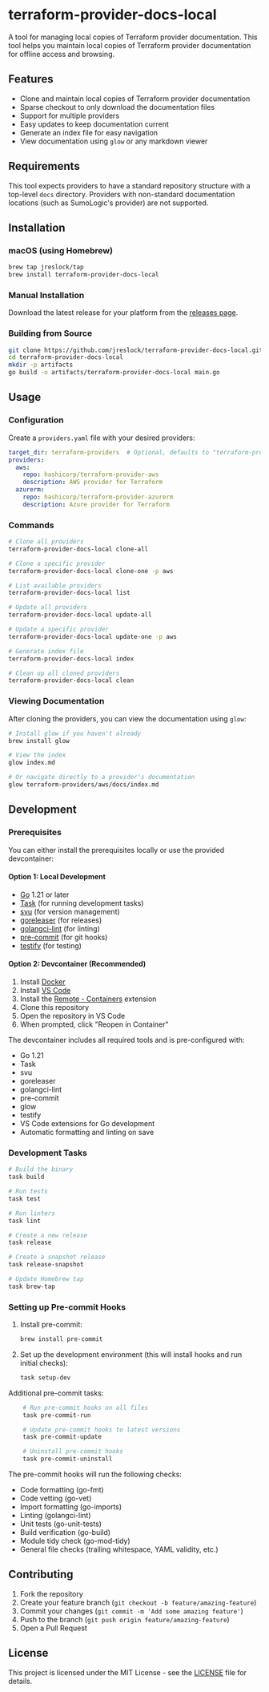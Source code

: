 # terraform-provider-docs-local

A tool for managing local copies of Terraform provider documentation. This tool helps you maintain local copies of Terraform provider documentation for offline access and browsing.

## Features

- Clone and maintain local copies of Terraform provider documentation
- Sparse checkout to only download the documentation files
- Support for multiple providers
- Easy updates to keep documentation current
- Generate an index file for easy navigation
- View documentation using `glow` or any markdown viewer

## Requirements

This tool expects providers to have a standard repository structure with a top-level `docs` directory. Providers with non-standard documentation locations (such as SumoLogic's provider) are not supported.

## Installation

### macOS (using Homebrew)

```bash
brew tap jreslock/tap
brew install terraform-provider-docs-local
```

### Manual Installation

Download the latest release for your platform from the [releases page](https://github.com/jreslock/terraform-provider-docs-local/releases).

### Building from Source

```bash
git clone https://github.com/jreslock/terraform-provider-docs-local.git
cd terraform-provider-docs-local
mkdir -p artifacts
go build -o artifacts/terraform-provider-docs-local main.go
```

## Usage

### Configuration

Create a `providers.yaml` file with your desired providers:

```yaml
target_dir: terraform-providers  # Optional, defaults to "terraform-providers"
providers:
  aws:
    repo: hashicorp/terraform-provider-aws
    description: AWS provider for Terraform
  azurerm:
    repo: hashicorp/terraform-provider-azurerm
    description: Azure provider for Terraform
```

### Commands

```bash
# Clone all providers
terraform-provider-docs-local clone-all

# Clone a specific provider
terraform-provider-docs-local clone-one -p aws

# List available providers
terraform-provider-docs-local list

# Update all providers
terraform-provider-docs-local update-all

# Update a specific provider
terraform-provider-docs-local update-one -p aws

# Generate index file
terraform-provider-docs-local index

# Clean up all cloned providers
terraform-provider-docs-local clean
```

### Viewing Documentation

After cloning the providers, you can view the documentation using `glow`:

```bash
# Install glow if you haven't already
brew install glow

# View the index
glow index.md

# Or navigate directly to a provider's documentation
glow terraform-providers/aws/docs/index.md
```

## Development

### Prerequisites

You can either install the prerequisites locally or use the provided devcontainer:

#### Option 1: Local Development

- [Go](https://golang.org/doc/install) 1.21 or later
- [Task](https://taskfile.dev/installation/) (for running development tasks)
- [svu](https://github.com/caarlos0/svu#installation) (for version management)
- [goreleaser](https://goreleaser.com/install/) (for releases)
- [golangci-lint](https://golangci-lint.run/usage/install/) (for linting)
- [pre-commit](https://pre-commit.com/#install) (for git hooks)
- [testify](https://github.com/stretchr/testify#installation) (for testing)

#### Option 2: Devcontainer (Recommended)

1. Install [Docker](https://docs.docker.com/get-docker/)
2. Install [VS Code](https://code.visualstudio.com/)
3. Install the [Remote - Containers](https://marketplace.visualstudio.com/items?itemName=ms-vscode-remote.remote-containers) extension
4. Clone this repository
5. Open the repository in VS Code
6. When prompted, click "Reopen in Container"

The devcontainer includes all required tools and is pre-configured with:

- Go 1.21
- Task
- svu
- goreleaser
- golangci-lint
- pre-commit
- glow
- testify
- VS Code extensions for Go development
- Automatic formatting and linting on save

### Development Tasks

```bash
# Build the binary
task build

# Run tests
task test

# Run linters
task lint

# Create a new release
task release

# Create a snapshot release
task release-snapshot

# Update Homebrew tap
task brew-tap
```

### Setting up Pre-commit Hooks

1. Install pre-commit:

    ```bash
    brew install pre-commit
    ```

2. Set up the development environment (this will install hooks and run initial checks):

    ```bash
    task setup-dev
    ```

Additional pre-commit tasks:

```bash
    # Run pre-commit hooks on all files
    task pre-commit-run

    # Update pre-commit hooks to latest versions
    task pre-commit-update

    # Uninstall pre-commit hooks
    task pre-commit-uninstall
```

The pre-commit hooks will run the following checks:

- Code formatting (go-fmt)
- Code vetting (go-vet)
- Import formatting (go-imports)
- Linting (golangci-lint)
- Unit tests (go-unit-tests)
- Build verification (go-build)
- Module tidy check (go-mod-tidy)
- General file checks (trailing whitespace, YAML validity, etc.)

## Contributing

1. Fork the repository
2. Create your feature branch (`git checkout -b feature/amazing-feature`)
3. Commit your changes (`git commit -m 'Add some amazing feature'`)
4. Push to the branch (`git push origin feature/amazing-feature`)
5. Open a Pull Request

## License

This project is licensed under the MIT License - see the [LICENSE](LICENSE) file for details.

